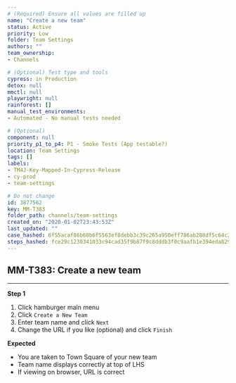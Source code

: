 ```yaml
---
# (Required) Ensure all values are filled up
name: "Create a new team"
status: Active
priority: Low
folder: Team Settings
authors: ""
team_ownership: 
- Channels

# (Optional) Test type and tools
cypress: in Production
detox: null
mmctl: null
playwright: null
rainforest: []
manual_test_environments: 
- Automated - No manual tests needed

# (Optional)
component: null
priority_p1_to_p4: P1 - Smoke Tests (App testable?)
location: Team Settings
tags: []
labels: 
- TM4J-Key-Mapped-In-Cypress-Release
- cy-prod
- team-settings

# Do not change
id: 3877562
key: MM-T383
folder_path: channels/team-settings
created_on: "2020-01-02T23:43:53Z"
last_updated: ""
case_hashed: 6f55acaf86b60b6f5563ef8debb3c39c265a950eff786ab288df5c64c200b27e6deabae720760f5ae0677902c5f7d15f
steps_hashed: fce29c1230341033c94cad35f9b87f9c8dddb3f0c9aafb1e394eda8296d70d5a4fe9362cc72fd618973836ea6c540079
---
```


## MM-T383: Create a new team

---

**Step 1**

1. Click hamburger main menu
2. Click `Create a New Team`
3. Enter team name and click `Next`
4. Change the URL if you like (optional) and click `Finish`

**Expected**

- You are taken to Town Square of your new team
- Team name displays correctly at top of LHS
- If viewing on browser, URL is correct
